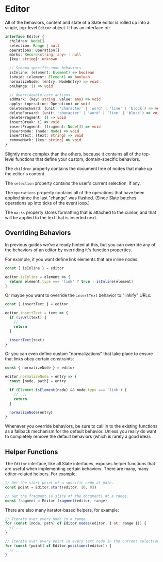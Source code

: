 # Editor

All of the behaviors, content and state of a Slate editor is rolled up into a single, top-level `Editor` object. It has an interface of:

```ts
interface Editor {
  children: Node[]
  selection: Range | null
  operations: Operation[]
  marks: Record<string, any> | null
  [key: string]: unknown

  // Schema-specific node behaviors.
  isInline: (element: Element) => boolean
  isVoid: (element: Element) => boolean
  normalizeNode: (entry: NodeEntry) => void
  onChange: () => void

  // Overrideable core actions.
  addMark: (key: string, value: any) => void
  apply: (operation: Operation) => void
  deleteBackward: (unit: 'character' | 'word' | 'line' | 'block') => void
  deleteForward: (unit: 'character' | 'word' | 'line' | 'block') => void
  deleteFragment: () => void
  insertBreak: () => void
  insertFragment: (fragment: Node[]) => void
  insertNode: (node: Node) => void
  insertText: (text: string) => void
  removeMark: (key: string) => void
}
```

Slightly more complex than the others, because it contains all of the top-level functions that define your custom, domain-specific behaviors.

The `children` property contains the document tree of nodes that make up the editor's content.

The `selection` property contains the user's current selection, if any.

The `operations` property contains all of the operations that have been applied since the last "change" was flushed. (Since Slate batches operations up into ticks of the event loop.)

The `marks` property stores formatting that is attached to the cursor, and that will be applied to the text that is inserted next.

## Overriding Behaviors

In previous guides we've already hinted at this, but you can override any of the behaviors of an editor by overriding it's function properties.

For example, if you want define link elements that are inline nodes:

```js
const { isInline } = editor

editor.isInline = element => {
  return element.type === 'link' ? true : isInline(element)
}
```

Or maybe you want to override the `insertText` behavior to "linkify" URLs:

```js
const { insertText } = editor

editor.insertText = text => {
  if (isUrl(text) {
    // ...
    return
  }

  insertText(text)
}
```

Or you can even define custom "normalizations" that take place to ensure that links obey certain constraints:

```js
const { normalizeNode } = editor

editor.normalizeNode = entry => {
  const [node, path] = entry

  if (Element.isElement(node) && node.type === 'link') {
    // ...
    return
  }

  normalizeNode(entry)
}
```

Whenever you override behaviors, be sure to call in to the existing functions as a fallback mechanism for the default behavior. Unless you really do want to completely remove the default behaviors (which is rarely a good idea).

## Helper Functions

The `Editor` interface, like all Slate interfaces, exposes helper functions that are useful when implementing certain behaviors. There are many, many editor-related helpers. For example:

```js
// Get the start point of a specific node at path.
const point = Editor.start(editor, [0, 0])

// Get the fragment (a slice of the document) at a range.
const fragment = Editor.fragment(editor, range)
```

There are also many iterator-based helpers, for example:

```js
// Iterate over every node in a range.
for (const [node, path] of Editor.nodes(editor, { at: range })) {
  // ...
}

// Iterate over every point in every text node in the current selection.
for (const [point] of Editor.positions(editor)) {
  // ...
}
```
